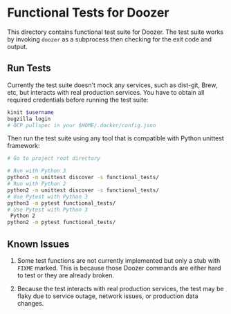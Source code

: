  # Functional Tests for Doozer

This directory contains functional test suite for Doozer.
The test suite works by invoking `doozer` as a subprocess then checking for the exit code and output.

## Run Tests

Currently the test suite doesn't mock any services, such as dist-git, Brew, etc, but interacts with real production services. You have to obtain all required credentials before running the test suite:

``` sh
kinit $username
bugzilla login
# OCP pullspec in your $HOME/.docker/config.json
```

Then run the test suite using any tool that is compatible with Python unittest framework:

``` sh
# Go to project root directory

# Run with Python 3
python3 -m unittest discover -s functional_tests/
# Run with Python 2
python2 -m unittest discover -s functional_tests/
# Use Pytest with Python 3
python3 -m pytest functional_tests/
# Use Pytest with Python 3
 Python 2
python2 -m pytest functional_tests/
```

## Known Issues
1. Some test functions are not currently implemented but only a stub with `FIXME` marked. This is because those Doozer commands are either hard to test or they are already broken.

2. Because the test interacts with real production services, the test may be flaky due to service outage, network issues, or production data changes.
